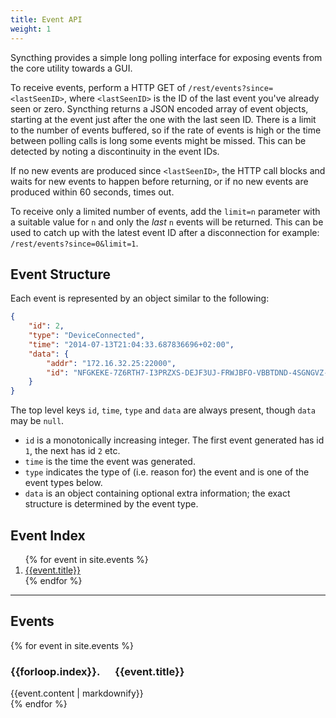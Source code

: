 ```yaml
---
title: Event API
weight: 1
---
```


Syncthing provides a simple long polling interface for exposing events from the core utility towards a GUI.

To receive events, perform a HTTP GET of `/rest/events?since=<lastSeenID>`, where `<lastSeenID>` is the ID of the last event you've already seen or zero. Syncthing returns a JSON encoded array of event objects, starting at the event just after the one with the last seen ID. There is a limit to the number of events buffered, so if the rate of events is high or the time between polling calls is long some events might be missed. This can be detected by noting a discontinuity in the event IDs.

If no new events are produced since `<lastSeenID>`, the HTTP call blocks and waits for new events to happen before returning, or if no new events are produced within 60 seconds, times out.

To receive only a limited number of events, add the `limit=n` parameter with a suitable value for `n` and only the *last* `n` events will be returned. This can be used to catch up with the latest event ID after a disconnection for example: `/rest/events?since=0&limit=1`.

## Event Structure

Each event is represented by an object similar to the following:

```json
{
    "id": 2,
    "type": "DeviceConnected",
    "time": "2014-07-13T21:04:33.687836696+02:00",
    "data": {
        "addr": "172.16.32.25:22000",
        "id": "NFGKEKE-7Z6RTH7-I3PRZXS-DEJF3UJ-FRWJBFO-VBBTDND-4SGNGVZ-QUQHJAG"
    }
}
```

The top level keys `id`, `time`, `type` and `data` are always present, though `data` may be `null`.

* `id` is a monotonically increasing integer. The first event generated has id `1`, the next has id `2` etc.
* `time` is the time the event was generated.
* `type` indicates the type of (i.e. reason for) the event and is one of the event types below.
* `data` is an object containing optional extra information; the exact structure is determined by the event type.

## Event Index

<ol>
{% for event in site.events %}<li><a href="#{{event.title | slugify}}">{{event.title}}</a></li>{% endfor %}
</ol>

---

## Events

{% for event in site.events %}
<h3 id="{{event.title | slugify}}">{{forloop.index}}. &emsp; {{event.title}}</h3>
<div>
{{event.content | markdownify}}
</div>
{% endfor %}
